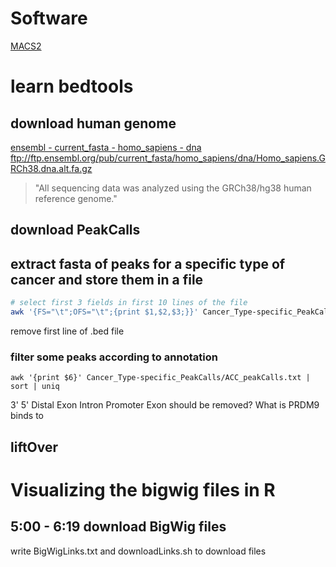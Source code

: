 # Software
[MACS2](https://www.ncbi.nlm.nih.gov/pmc/articles/PMC3868217/)

# learn bedtools
## download human genome 
[ensembl - current_fasta - homo_sapiens - dna](ftp://ftp.ensembl.org/pub/current_fasta/homo_sapiens/dna/)
ftp://ftp.ensembl.org/pub/current_fasta/homo_sapiens/dna/Homo_sapiens.GRCh38.dna.alt.fa.gz
> "All sequencing data was analyzed using the GRCh38/hg38 human reference genome."
## download PeakCalls
## extract fasta of peaks for a specific type of cancer and store them in a file
```bash
# select first 3 fields in first 10 lines of the file
awk '{FS="\t";OFS="\t";{print $1,$2,$3;}}' Cancer_Type-specific_PeakCalls/ACC_peakCalls.bed | head > test.bed

```
remove first line of .bed file
### filter some peaks according to annotation
```
awk '{print $6}' Cancer_Type-specific_PeakCalls/ACC_peakCalls.txt | sort | uniq
```
3'
5'
Distal
Exon
Intron
Promoter
Exon should be removed? What is PRDM9 binds to
## liftOver

# Visualizing the bigwig files in R
## 5:00 - 6:19 download BigWig files
write BigWigLinks.txt and downloadLinks.sh to download files

<!--stackedit_data:
eyJoaXN0b3J5IjpbLTIxMjA0MDU2MzcsLTQ2NzMwMDI2MSwxNj
EyODI2MzY3LDExMTI5Mjc3NzIsLTEyMzEwOTU5MzIsMTgyMTU2
ODgzNywtMTcyNTI3ODE4LC01NDI5NDUxOTgsLTE1NTQ2NTg2MD
ksODQyMTA0MTY4LC03MTkwOTgyMTIsNzI4Nzc4MTM4LC0yMDQx
NjQyMTI3LC0xOTYwNDQwNTc1LDU3MTIzMTgzMl19
-->